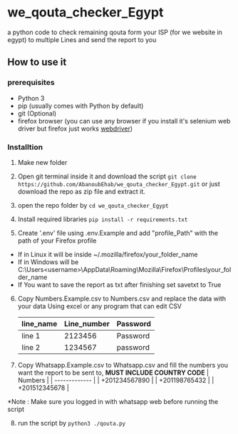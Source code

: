 # we_qouta_checker_Egypt

a python code to check remaining qouta form your ISP (for we website in egypt) to multiple Lines and send the report to you

## How to use it

### prerequisites

- Python 3
- pip (usually comes with Python by default)
- git (Optional)
- firefox browser (you can use any browser if you install it's selenium web driver but firefox just works [webdriver](https://www.selenium.dev/documentation/webdriver/))
  
### Installtion
1. Make new folder 

2. Open git terminal inside it and download the script  ```git clone https://github.com/AbanoubEhab/we_qouta_checker_Egypt.git``` or just download the repo as zip file and extract it.

3. open the repo folder by ```cd we_qouta_checker_Egypt```

4. Install required libraries ```pip install -r requirements.txt```
 
5. Create '.env' file using .env.Example and add "profile_Path" with the path of your Firefox profile
  
  - If in Linux it will be inside ~/.mozilla/firefox/your_folder_name
  - If in Windows will be C:\Users\<username>\AppData\Roaming\Mozilla\Firefox\Profiles\your_folder_name
  - If You want to save the report as txt after finishing set savetxt to True
   
6. Copy Numbers.Example.csv to Numbers.csv and replace the data with your data Using excel or any program that can edit CSV
  
    | line_name | Line_number | Password |
    | --------- | ----------- | -------- |
    | line 1    | 2123456     | Password |
    | line 2    | 1234567     | password |
   
7. Copy Whatsapp.Example.csv to Whatsapp.csv and fill the numbers you want the report to be sent to,
**MUST INCLUDE COUNTRY CODE**
    | Numbers       |
    | ------------- |
    | +201234567890 |
    | +201198765432 |
    | +201512345678 |

*Note : Make sure you logged in with whatsapp web before running the script

8. run the script by ```python3 ./qouta.py```

